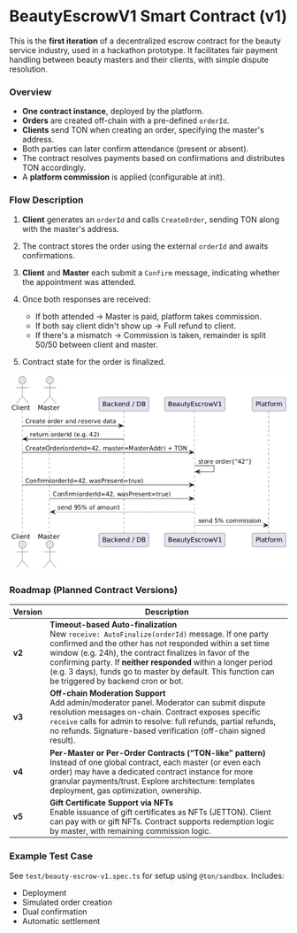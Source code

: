 # BeautyEscrowV1 Smart Contract (v1)

This is the **first iteration** of a decentralized escrow contract for the beauty service industry, used in a hackathon prototype. It facilitates fair payment handling between beauty masters and their clients, with simple dispute resolution.

### Overview

- **One contract instance**, deployed by the platform.
- **Orders** are created off-chain with a pre-defined `orderId`.
- **Clients** send TON when creating an order, specifying the master's address.
- Both parties can later confirm attendance (present or absent).
- The contract resolves payments based on confirmations and distributes TON accordingly.
- A **platform commission** is applied (configurable at init).

### Flow Description

1. **Client** generates an `orderId` and calls `CreateOrder`, sending TON along with the master's address.
2. The contract stores the order using the external `orderId` and awaits confirmations.
3. **Client** and **Master** each submit a `Confirm` message, indicating whether the appointment was attended.
4. Once both responses are received:
   - If both attended → Master is paid, platform takes commission.
   - If both say client didn't show up → Full refund to client.
   - If there's a mismatch → Commission is taken, remainder is split 50/50 between client and master.

5. Contract state for the order is finalized.

![Sequence Diagram](./assets/sequence_v1.png)

### Roadmap (Planned Contract Versions)

| Version | Description                                                                                                                                                                                                                                                                                                                                                                                    |
| ------- | ---------------------------------------------------------------------------------------------------------------------------------------------------------------------------------------------------------------------------------------------------------------------------------------------------------------------------------------------------------------------------------------------- |
| **v2**  | **Timeout-based Auto-finalization**<br>New `receive: AutoFinalize(orderId)` message. If one party confirmed and the other has not responded within a set time window (e.g. 24h), the contract finalizes in favor of the confirming party. If **neither responded** within a longer period (e.g. 3 days), funds go to master by default. This function can be triggered by backend cron or bot. |
| **v3**  | **Off-chain Moderation Support**<br>Add admin/moderator panel. Moderator can submit dispute resolution messages on-chain. Contract exposes specific `receive` calls for admin to resolve: full refunds, partial refunds, no refunds. Signature-based verification (off-chain signed result).                                                                                                   |
| **v4**  | **Per-Master or Per-Order Contracts (“TON-like” pattern)**<br>Instead of one global contract, each master (or even each order) may have a dedicated contract instance for more granular payments/trust. Explore architecture: templates deployment, gas optimization, ownership.                                                                                                               |
| **v5**  | **Gift Certificate Support via NFTs**<br>Enable issuance of gift certificates as NFTs (JETTON). Client can pay with or gift NFTs. Contract supports redemption logic by master, with remaining commission logic.                                                                                                                                                                               |

### Example Test Case

See `test/beauty-escrow-v1.spec.ts` for setup using `@ton/sandbox`. Includes:

- Deployment
- Simulated order creation
- Dual confirmation
- Automatic settlement
